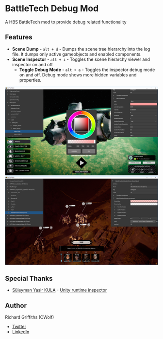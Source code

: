 # BattleTech Debug Mod

A HBS BattleTech mod to provide debug related functionality

## Features

* __Scene Dump__ - `alt + d` - Dumps the scene tree hierarchy into the log file. It dumps only active gameobjects and enabled components.
* __Scene Inspector__ - `alt + i` - Toggles the scene hierarchy viewer and inspector on and off
    * __Toggle Debug Mode__ - `alt + a` - Toggles the inspector debug mode on and off. Debug mode shows more hidden variables and properties.

![Example Conversation Edit](./docs/images/Sim.png)
![Example Speaker Override](./docs/images/Encounter.png)

## Special Thanks

* [Süleyman Yasir KULA](https://github.com/yasirkula) - [Unity runtime inspector](https://github.com/yasirkula/UnityRuntimeInspector)

## Author

Richard Griffiths (CWolf)
  * [Twitter](https://twitter.com/CWolf)
  * [LinkedIn](https://www.linkedin.com/in/richard-griffiths-436b7a19/)